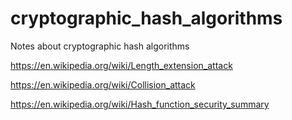 # cryptographic_hash_algorithms
Notes about cryptographic hash algorithms

https://en.wikipedia.org/wiki/Length_extension_attack

https://en.wikipedia.org/wiki/Collision_attack

https://en.wikipedia.org/wiki/Hash_function_security_summary
